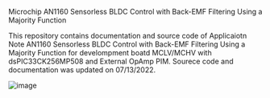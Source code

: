 Microchip AN1160 Sensorless BLDC Control with Back-EMF Filtering Using a Majority Function

This repository contains documentation and source code of Applicaiotn Note AN1160 Sensorless BLDC Control with Back-EMF Filtering Using a Majority Function for develompment boatd MCLV/MCHV with dsPIC33CK256MP508 and External OpAmp PIM. Sourece code and documentation was updated on 07/13/2022.

![image](https://github.com/user-attachments/assets/8ca1fa25-eafd-4ba6-bf33-63462c498dd1)


